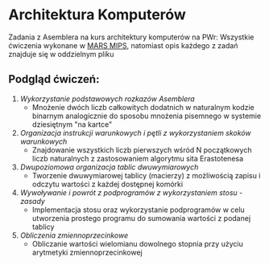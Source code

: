 # Architektura Komputerów
Zadania z Asemblera na kurs architektury komputerów na PWr:
Wszystkie ćwiczenia wykonane w [MARS MIPS](https://dpetersanderson.github.io/), natomiast opis każdego z zadań znajduje się w oddzielnym pliku
## Podgląd ćwiczeń:
1. *Wykorzystanie podstawowych rozkazów Asemblera*
   - Mnożenie dwóch liczb całkowitych dodatnich w naturalnym kodzie binarnym analogicznie do sposobu mnożenia pisemnego w systemie dziesiętnym "na kartce"
2. *Organizacja instrukcji warunkowych i pętli z wykorzystaniem skoków warunkowych*
   - Znajdowanie wszystkich liczb pierwszych wśród N początkowych liczb naturalnych z zastosowaniem algorytmu sita Erastotenesa
3. *Dwupoziomowa organizacja tablic dwuwymiarowych*
   - Tworzenie dwuwymiarowej tablicy (macierzy) z możliwością zapisu i odczytu wartości z każdej dostępnej komórki
4. *Wywoływanie i powrót z podprogramów z wykorzystaniem stosu - zasady*
   - Implementacja stosu oraz wykorzystanie podprogramów w celu utworzenia prostego programu do sumowania wartości z podanej tablicy
5. *Obliczenia zmiennoprzecinkowe*
   - Obliczanie wartości wielomianu dowolnego stopnia przy użyciu arytmetyki zmiennoprzecinkowej
